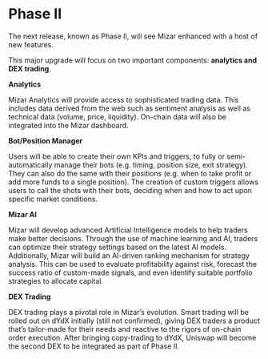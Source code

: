 # Phase II

The next release, known as Phase II, will see Mizar enhanced with a host of new features.

This major upgrade will focus on two important components: **analytics and DEX trading**.

**Analytics**&#x20;

Mizar Analytics will provide access to sophisticated trading data. This includes data derived from the web such as sentiment analysis as well as technical data (volume, price, liquidity). On-chain data will also be integrated into the Mizar dashboard.

**Bot/Position Manager**&#x20;

Users will be able to create their own KPIs and triggers, to fully or semi-automatically manage their bots (e.g. timing, position size, exit strategy). They can also do the same with their positions (e.g. when to take profit or add more funds to a single position). The creation of custom triggers allows users to call the shots with their bots, deciding when and how to act upon specific market conditions.

**Mizar AI**&#x20;

Mizar will develop advanced Artificial Intelligence models to help traders make better decisions. Through the use of machine learning and AI, traders can optimize their strategy settings based on the latest AI models. Additionally, Mizar will build an AI-driven ranking mechanism for strategy analysis. This can be used to evaluate profitability against risk, forecast the success ratio of custom-made signals, and even identify suitable portfolio strategies to allocate capital.

**DEX Trading**

DEX trading plays a pivotal role in Mizar’s evolution. Smart trading will be rolled out on dYdX initially (still not confirmed), giving DEX traders a product that’s tailor-made for their needs and reactive to the rigors of on-chain order execution. After bringing copy-trading to dYdX, Uniswap will become the second DEX to be integrated as part of Phase II.
